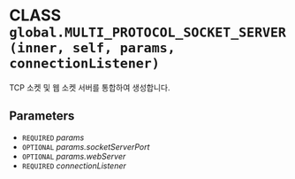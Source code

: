 # CLASS `global.MULTI_PROTOCOL_SOCKET_SERVER(inner, self, params, connectionListener)`
TCP 소켓 및 웹 소켓 서버를 통합하여 생성합니다.

## Parameters
* `REQUIRED` *params*
* `OPTIONAL` *params.socketServerPort*
* `OPTIONAL` *params.webServer*
* `REQUIRED` *connectionListener*

